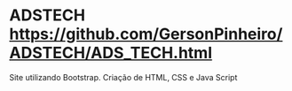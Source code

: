 # ADSTECH https://github.com/GersonPinheiro/ADSTECH/ADS_TECH.html
Site utilizando Bootstrap. 
Criação de HTML, CSS e Java Script
